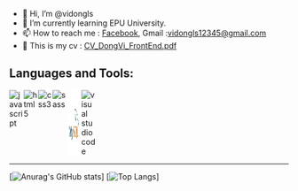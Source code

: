 - 👋 Hi, I’m @vidongls
- 🌱 I’m currently learning EPU University.
- 📫 How to reach me : <a href="https://www.facebook.com/saboproz/">Facebook</a>, Gmail :vidongls12345@gmail.com 
- 💼 This is my cv : <a href="https://github.com/vidongls/vidongls/raw/main/CV_DongVi_TTSFrontend_1.pdf">CV_DongVi_FrontEnd.pdf</a>


<!---
vidongls/vidongls is a ✨ special ✨ repository because its `README.md` (this file) appears on your GitHub profile.
You can click the Preview link to take a look at your changes.
--->
<h2>Languages and Tools:</h2>
<div style='display:flex;'>
<img alt="javascript" width="26px" src="https://img.icons8.com/color/240/000000/javascript.png" />
<img alt="html5" width="26px" src="https://img.icons8.com/color/240/000000/html-5.png">
<img alt="css3" width="26px" src="https://img.icons8.com/color/240/000000/css3.png">
<img alt="sass" width="26px" src="https://img.icons8.com/color/240/000000/sass.png">
<img alt="MySQL" width="26px" src="https://raw.githubusercontent.com/github/explore/80688e429a7d4ef2fca1e82350fe8e3517d3494d/topics/mysql/mysql.png">
  <img alt="visual studio code" width="26px" src="https://img.icons8.com/fluent/240/000000/visual-studio-code-2019.png"/>
<!-- <img alt="Git" width="26px" src="https://img.icons8.com/color/240/000000/git.png"> --></div>

---
[![Anurag's GitHub stats](https://github-readme-stats.vercel.app/api?username=vidongls)]
[![Top Langs](https://github-readme-stats.vercel.app/api/top-langs/?username=vidongls&layout=compact)]
